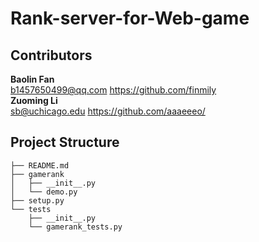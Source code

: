 # Rank-server-for-Web-game

## Contributors
**Baolin Fan**  
b1457650499@qq.com   https://github.com/finmily  
**Zuoming Li**  
sb@uchicago.edu  https://github.com/aaaeeeo/ 

## Project Structure    
```
├── README.md   
├── gamerank        
│   ├── __init__.py     
│   └── demo.py     
├── setup.py        
└── tests       
    ├── __init__.py     
    └── gamerank_tests.py  
```


